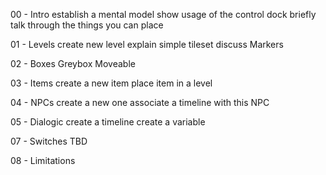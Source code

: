 00 - Intro
  establish a mental model
  show usage of the control dock
  briefly talk through the things you can place

01 - Levels
  create new level
  explain simple tileset
  discuss Markers

02 - Boxes
  Greybox
  Moveable

03 - Items
  create a new item
  place item in a level

04 - NPCs
  create a new one
  associate a timeline with this NPC

05 - Dialogic
  create a timeline
  create a variable

07 - Switches
  TBD

08 - Limitations